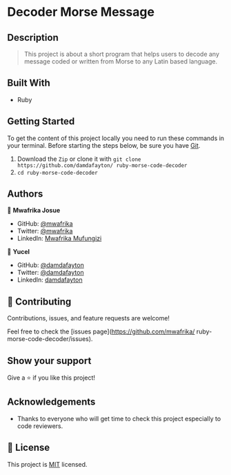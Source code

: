 # Decoder Morse Message

## Description

> This project is about a short program that helps users to decode any message coded or written from Morse to any Latin based language.

## Built With

- Ruby

## Getting Started

To get the content of this project locally you need to run these commands in your terminal.
Before starting the steps below, be sure you have [Git](https://www.linode.com/docs/guides/how-to-install-git-on-linux-mac-and-windows/).

1. Download the `Zip` or clone it with `git clone https://github.com/damdafayton/ ruby-morse-code-decoder`
2. `cd ruby-morse-code-decoder`

## Authors

👤 **Mwafrika Josue**

- GitHub: [@mwafrika](https://github.com/mwafrika)
- Twitter: [@mwafrika](@mwafrikamufung1)
- LinkedIn: [Mwafrika Mufungizi](https://www.linkedin.com/in/mwafrika-mufungizi/)

👤 **Yucel**

- GitHub: [@damdafayton](https://github.com/damdafayton)
- Twitter: [@damdafayton](https://twitter.com/damdafayton)
- LinkedIn: [damdafayton](https://www.linkedin.com/in/damdafayton/)

## 🤝 Contributing

Contributions, issues, and feature requests are welcome!

Feel free to check the [issues page](https://github.com/mwafrika/
ruby-morse-code-decoder/issues).

## Show your support

Give a ⭐️ if you like this project!

## Acknowledgements

- Thanks to everyone who will get time to check this project especially to code reviewers.

## 📝 License

This project is [MIT](./MIT.md) licensed.
